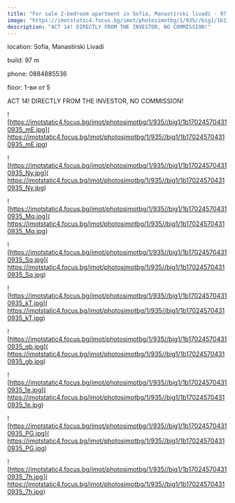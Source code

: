 ```yaml
---
title: "For sale 2-bedroom apartment in Sofia, Mаnаstirski livаdi - 97 sq.m / 187825 EUR :: imot.bg Ad"
image: "https://imotstatic4.focus.bg/imot/photosimotbg/1/935//big1/1b170245704310935_sa.jpg"
description: "ACT 14! DIRECTLY FROM THE INVESTOR, NO COMMISSION!"
---
```


location: Sofia, Manastirski Livadi

build: 97 m

phone: 0884885536

floor: 1-ви от 5

ACT 14! DIRECTLY FROM THE INVESTOR, NO COMMISSION!


![https://imotstatic4.focus.bg/imot/photosimotbg/1/935//big1/1b170245704310935_mE.jpg]( https://imotstatic4.focus.bg/imot/photosimotbg/1/935//big1/1b170245704310935_mE.jpg)


![https://imotstatic4.focus.bg/imot/photosimotbg/1/935//big1/1b170245704310935_Ny.jpg]( https://imotstatic4.focus.bg/imot/photosimotbg/1/935//big1/1b170245704310935_Ny.jpg)


![https://imotstatic4.focus.bg/imot/photosimotbg/1/935//big1/1b170245704310935_Mq.jpg]( https://imotstatic4.focus.bg/imot/photosimotbg/1/935//big1/1b170245704310935_Mq.jpg)


![https://imotstatic4.focus.bg/imot/photosimotbg/1/935//big1/1b170245704310935_Sq.jpg]( https://imotstatic4.focus.bg/imot/photosimotbg/1/935//big1/1b170245704310935_Sq.jpg)


![https://imotstatic4.focus.bg/imot/photosimotbg/1/935//big1/1b170245704310935_kT.jpg]( https://imotstatic4.focus.bg/imot/photosimotbg/1/935//big1/1b170245704310935_kT.jpg)


![https://imotstatic4.focus.bg/imot/photosimotbg/1/935//big1/1b170245704310935_gb.jpg]( https://imotstatic4.focus.bg/imot/photosimotbg/1/935//big1/1b170245704310935_gb.jpg)


![https://imotstatic4.focus.bg/imot/photosimotbg/1/935//big1/1b170245704310935_1e.jpg]( https://imotstatic4.focus.bg/imot/photosimotbg/1/935//big1/1b170245704310935_1e.jpg)


![https://imotstatic4.focus.bg/imot/photosimotbg/1/935//big1/1b170245704310935_PG.jpg]( https://imotstatic4.focus.bg/imot/photosimotbg/1/935//big1/1b170245704310935_PG.jpg)


![https://imotstatic4.focus.bg/imot/photosimotbg/1/935//big1/1b170245704310935_7h.jpg]( https://imotstatic4.focus.bg/imot/photosimotbg/1/935//big1/1b170245704310935_7h.jpg)


